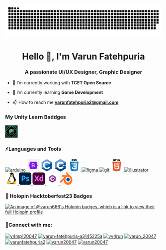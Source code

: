 <img src="https://github.com/xoTEMPESTox/xoTEMPESTox/blob/main/Resources/img/grid-snake.svg" />
<h1 align="center">Hello 👋, I'm Varun Fatehpuria</h1>
<h3 align="center">A passionate UI/UX Designer, Graphic Designer</h3>

- 🔭 I’m currently working with **TCET Open Source**

- 🌱 I’m currently learning **Game Development**

- 📫 How to reach me **varunfatehpuria2@gmail.com**

<h3 align="left">My  Unity Learn Baddges</h3>
<a href="https://learn.unity.com/u/65a7e4b5edbc2a680db407f2" target="_blank" rel="noreferrer"><img src="resouces\GetStartedWithUnityBadge.jpeg" alt="UNITY" width="40" height="40"/></a>

<h3 align="left">⚡Languages and Tools</h3>
<p align="left"> 
  <a href="https://www.arduino.cc/" target="_blank" rel="noreferrer"> <img src="https://cdn.worldvectorlogo.com/logos/arduino-1.svg" alt="arduino" width="40" height="40"/> </a> 
  <a href="https://getbootstrap.com" target="_blank" rel="noreferrer"> <img src="resouces\BootstrapLogo.png" alt="bootstrap" width="40" height="40"/> </a>
  <a href="https://www.cprogramming.com/" target="_blank" rel="noreferrer"> <img src="https://raw.githubusercontent.com/devicons/devicon/master/icons/c/c-original.svg" alt="c" width="40" height="40"/> </a> 
  <a href="https://www.w3schools.com/cpp/" target="_blank" rel="noreferrer"> <img src="https://raw.githubusercontent.com/devicons/devicon/master/icons/cplusplus/cplusplus-original.svg" alt="cplusplus" width="40" height="40"/> </a> 
  <a href="https://www.w3schools.com/css/" target="_blank" rel="noreferrer"> <img src="https://raw.githubusercontent.com/devicons/devicon/master/icons/css3/css3-original-wordmark.svg" alt="css3" width="40" height="40"/> </a> 
  <a href="https://www.figma.com/" target="_blank" rel="noreferrer"> <img src="https://www.vectorlogo.zone/logos/figma/figma-icon.svg" alt="figma" width="40" height="40"/> </a> 
  <a href="https://git-scm.com/" target="_blank" rel="noreferrer"> <img src="https://www.vectorlogo.zone/logos/git-scm/git-scm-icon.svg" alt="git" width="40" height="40"/> </a> 
  <a href="https://www.w3.org/html/" target="_blank" rel="noreferrer"> <img src="https://raw.githubusercontent.com/devicons/devicon/master/icons/html5/html5-original-wordmark.svg" alt="html5" width="40" height="40"/> </a> 
  <a href="https://www.adobe.com/in/products/illustrator.html" target="_blank" rel="noreferrer"> <img src="https://www.vectorlogo.zone/logos/adobe_illustrator/adobe_illustrator-icon.svg" alt="illustrator" width="40" height="40"/> </a> 
  <a href="https://www.linux.org/" target="_blank" rel="noreferrer"> <img src="https://raw.githubusercontent.com/devicons/devicon/master/icons/linux/linux-original.svg" alt="linux" width="40" height="40"/> </a>     
  <a href="" target="_blank" rel="noreferrer"> <img src="resouces\AdobePhotoshopLogo.png" alt="photoshop" width="40" height="40"/> </a> 
  <a href="" target="_blank" rel="noreferrer"> <img src="resouces\AdobeXDLogo.png" alt="XD" width="40" height="40"/> </a> 
  <a href="" target="_blank" rel="noreferrer"> <img src="resouces\C2Logo.png" alt="C#" width="40" height="40"/> </a>
  <a href="" target="_blank" rel="noreferrer"> <img src="resouces\BlenderIcon.png" alt="Blender" width="40" height="40"/> </a>
</p> 
</p>

<h3>📛 Holopin Hacktoberfest23 Badges</h3>

[![An image of @varun666's Holopin badges, which is a link to view their full Holopin profile](https://holopin.me/varun666)](https://holopin.io/@varun666)

<h3 align="left">🔗Connect with me:</h3>
<p align="left">
<a href="https://twitter.com/v4mp120047" target="blank"><img align="center" src="https://raw.githubusercontent.com/rahuldkjain/github-profile-readme-generator/master/src/images/icons/Social/twitter.svg" alt="v4mp120047" height="30" width="40" /></a>
<a href="https://linkedin.com/in/varun-fatehpuria-a3145225a" target="blank"><img align="center" src="https://raw.githubusercontent.com/rahuldkjain/github-profile-readme-generator/master/src/images/icons/Social/linked-in-alt.svg" alt="varun-fatehpuria-a3145225a" height="30" width="40" /></a>
<a href="https://instagram.com/vv4run" target="blank"><img align="center" src="https://raw.githubusercontent.com/rahuldkjain/github-profile-readme-generator/master/src/images/icons/Social/instagram.svg" alt="vv4run" height="30" width="40" /></a>
<a href="https://www.codechef.com/users/varun_20047" target="blank"><img align="center" src="https://cdn.jsdelivr.net/npm/simple-icons@3.1.0/icons/codechef.svg" alt="varun_20047" height="30" width="40" /></a>
<a href="https://www.hackerrank.com/varunfatehpuria2" target="blank"><img align="center" src="https://raw.githubusercontent.com/rahuldkjain/github-profile-readme-generator/master/src/images/icons/Social/hackerrank.svg" alt="varunfatehpuria2" height="30" width="40" /></a>
<a href="https://discord.gg/varun20047" target="blank"><img align="center" src="https://raw.githubusercontent.com/rahuldkjain/github-profile-readme-generator/master/src/images/icons/Social/discord.svg" alt="varun20047" height="30" width="40" /></a>
<a href="https://learn.unity.com/u/65a7e4b5edbc2a680db407f2?tab=profile" target="blank"><img align="center" src="https://w7.pngwing.com/pngs/426/535/png-transparent-unity-new-logo-tech-companies-thumbnail.png" alt="varun20047" height="30" width="30" /></a>
</p>
